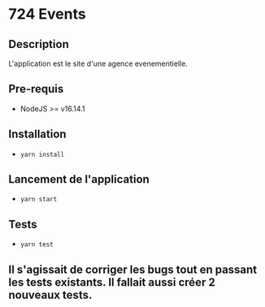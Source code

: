 # 724 Events

## Description
L'application est le site d'une agence evenementielle.
## Pre-requis
- NodeJS  >= v16.14.1

## Installation
- `yarn install`

## Lancement de l'application
- `yarn start`

## Tests
- `yarn test`


## Il s'agissait de corriger les bugs tout en passant les tests existants. Il fallait aussi créer 2 nouveaux tests.
